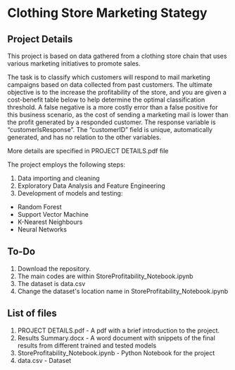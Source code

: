# Clothing Store Marketing Stategy

## Project Details
This project is based on data gathered from a clothing store chain that uses various marketing initiatives to promote sales. 

The task is to classify which customers will respond to mail marketing campaigns based on data collected from past customers. The ultimate objective is to the increase the profitability of the store, and you are given a cost-benefit table below to help determine the optimal classification threshold. A false negative is a more costly error than a false positive for this business scenario, as the cost of sending a marketing mail is lower than the profit generated by a responded customer. The response variable is “customerIsResponse”. The “customerID” field is unique, automatically generated, and has no relation to the other variables. 

More details are specified in PROJECT DETAILS.pdf file

The project employs the following steps:
1) Data importing and cleaning
2) Exploratory Data Analysis and Feature Engineering
3) Development of models and testing:
- Random Forest
- Support Vector Machine
- K-Nearest Neighbours
- Neural Networks 

## To-Do
1) Download the repository. 
2) The main codes are within StoreProfitability_Notebook.ipynb
3) The dataset is data.csv
4) Change the dataset's location name in StoreProfitability_Notebook.ipynb

## List of files
1) PROJECT DETAILS.pdf - A pdf with a brief introduction to the project. 
2) Results Summary.docx - A word document with snippets of the final results from different trained and tested models
3) StoreProfitability_Notebook.ipynb - Python Notebook for the project
4) data.csv - Dataset

